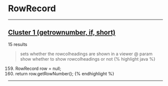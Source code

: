 # RowRecord

***

## [Cluster 1 (getrownumber, if, short)](./1)
15 results
> sets whether the rowcolheadings are shown in a viewer @ param show whether to show rowcolheadings or not 
{% highlight java %}
159. RowRecord row = null;
165. return row.getRowNumber();
{% endhighlight %}

***


